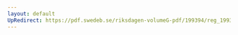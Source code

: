 ```yaml
---
layout: default
UpRedirect: https://pdf.swedeb.se/riksdagen-volumeG-pdf/199394/reg_199394/reg_199394_0420.pdf
---
```

